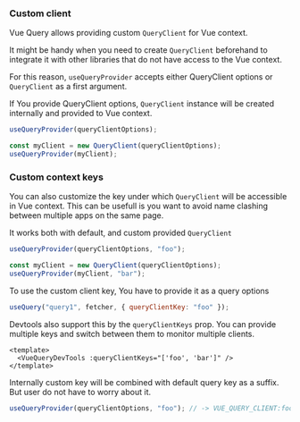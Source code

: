 ### Custom client

Vue Query allows providing custom `QueryClient` for Vue context.

It might be handy when you need to create `QueryClient` beforehand to integrate it with other libraries that do not have access to the Vue context.

For this reason, `useQueryProvider` accepts either QueryClient options or `QueryClient` as a first argument.

If You provide QueryClient options, `QueryClient` instance will be created internally and provided to Vue context.

```js
useQueryProvider(queryClientOptions);
```

```js
const myClient = new QueryClient(queryClientOptions);
useQueryProvider(myClient);
```

### Custom context keys

You can also customize the key under which `QueryClient` will be accessible in Vue context. This can be usefull is you want to avoid name clashing between multiple apps on the same page.

It works both with default, and custom provided `QueryClient`

```js
useQueryProvider(queryClientOptions, "foo");
```

```js
const myClient = new QueryClient(queryClientOptions);
useQueryProvider(myClient, "bar");
```

To use the custom client key, You have to provide it as a query options

```js
useQuery("query1", fetcher, { queryClientKey: "foo" });
```

Devtools also support this by the `queryClientKeys` prop. You can provide multiple keys and switch between them to monitor multiple clients.

```vue
<template>
  <VueQueryDevTools :queryClientKeys="['foo', 'bar']" />
</template>
```

Internally custom key will be combined with default query key as a suffix. But user do not have to worry about it.

```js
useQueryProvider(queryClientOptions, "foo"); // -> VUE_QUERY_CLIENT:foo
```
